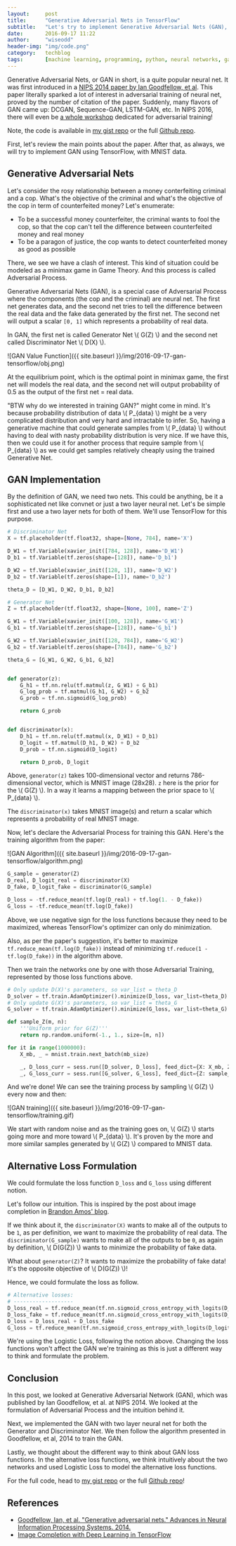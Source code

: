 ```yaml
---
layout:     post
title:      "Generative Adversarial Nets in TensorFlow"
subtitle:   "Let's try to implement Generative Adversarial Nets (GAN), first introduced by Goodfellow et al, 2014, with TensorFlow. We'll use MNIST data to train the GAN!"
date:       2016-09-17 11:22
author:     "wiseodd"
header-img: "img/code.png"
category:   techblog
tags:       [machine learning, programming, python, neural networks, gan]
---
```


Generative Adversarial Nets, or GAN in short, is a quite popular neural net. It was first introduced in a [NIPS 2014 paper by Ian Goodfellow, et al](http://papers.nips.cc/paper/5423-generative-adversarial-nets.pdf). This paper literally sparked a lot of interest in adversarial training of neural net, proved by the number of citation of the paper. Suddenly, many flavors of GAN came up: DCGAN, Sequence-GAN, LSTM-GAN, etc. In NIPS 2016, there will even be [a whole workshop](https://sites.google.com/site/nips2016adversarial/) dedicated for adversarial training!

Note, the code is available in [my gist repo](https://gist.github.com/wiseodd/b2697c620e39cb5b134bc6173cfe0f56) or the full [Github repo](https://github.com/wiseodd/hipsternet).

First, let's review the main points about the paper. After that, as always, we will try to implement GAN using TensorFlow, with MNIST data.

<h2 class="section-header">Generative Adversarial Nets</h2>

Let's consider the rosy relationship between a money conterfeiting criminal and a cop. What's the objective of the criminal and what's the objective of the cop in term of counterfeited money? Let's enumerate:

* To be a successful money counterfeiter, the criminal wants to fool the cop, so that the cop can't tell the difference between counterfeited money and real money
* To be a paragon of justice, the cop wants to detect counterfeited money as good as possible

There, we see we have a clash of interest. This kind of situation could be modeled as a minimax game in Game Theory. And this process is called Adversarial Process.

Generative Adversarial Nets (GAN), is a special case of Adversarial Process where the components (the cop and the criminal) are neural net. The first net generates data, and the second net tries to tell the difference between the real data and the fake data generated by the first net. The second net will output a scalar `[0, 1]` which represents a probability of real data.

In GAN, the first net is called Generator Net \\( G(Z) \\) and the second net called Discriminator Net \\( D(X) \\).

![GAN Value Function]({{ site.baseurl }}/img/2016-09-17-gan-tensorflow/obj.png)

At the equilibrium point, which is the optimal point in minimax game, the first net will models the real data, and the second net will output probability of 0.5 as the output of the first net = real data.

"BTW why do we interested in training GAN?" might come in mind. It's because probability distribution of data \\( P_{data} \\) might be a very complicated distribution and very hard and intractable to infer. So, having a generative machine that could generate samples from \\( P_{data} \\) without having to deal with nasty probability distribution is very nice. If we have this, then we could use it for another process that require sample from \\( P_{data} \\) as we could get samples relatively cheaply using the trained Generative Net.

<h2 class="section-header">GAN Implementation</h2>

By the definition of GAN, we need two nets. This could be anything, be it a sophisticated net like convnet or just a two layer neural net. Let's be simple first and use a two layer nets for both of them. We'll use TensorFlow for this purpose.

``` python
# Discriminator Net
X = tf.placeholder(tf.float32, shape=[None, 784], name='X')

D_W1 = tf.Variable(xavier_init([784, 128]), name='D_W1')
D_b1 = tf.Variable(tf.zeros(shape=[128]), name='D_b1')

D_W2 = tf.Variable(xavier_init([128, 1]), name='D_W2')
D_b2 = tf.Variable(tf.zeros(shape=[1]), name='D_b2')

theta_D = [D_W1, D_W2, D_b1, D_b2]

# Generator Net
Z = tf.placeholder(tf.float32, shape=[None, 100], name='Z')

G_W1 = tf.Variable(xavier_init([100, 128]), name='G_W1')
G_b1 = tf.Variable(tf.zeros(shape=[128]), name='G_b1')

G_W2 = tf.Variable(xavier_init([128, 784]), name='G_W2')
G_b2 = tf.Variable(tf.zeros(shape=[784]), name='G_b2')

theta_G = [G_W1, G_W2, G_b1, G_b2]


def generator(z):
    G_h1 = tf.nn.relu(tf.matmul(z, G_W1) + G_b1)
    G_log_prob = tf.matmul(G_h1, G_W2) + G_b2
    G_prob = tf.nn.sigmoid(G_log_prob)

    return G_prob


def discriminator(x):
    D_h1 = tf.nn.relu(tf.matmul(x, D_W1) + D_b1)
    D_logit = tf.matmul(D_h1, D_W2) + D_b2
    D_prob = tf.nn.sigmoid(D_logit)

    return D_prob, D_logit
```

Above, `generator(z)` takes 100-dimensional vector and returns 786-dimensional vector, which is MNIST image (28x28). `z` here is the prior for the \\( G(Z) \\). In a way it learns a mapping between the prior space to \\( P_{data} \\).

The `discriminator(x)` takes MNIST image(s) and return a scalar which represents a probability of real MNIST image.

Now, let's declare the Adversarial Process for training this GAN. Here's the training algorithm from the paper:

![GAN Algorithm]({{ site.baseurl }}/img/2016-09-17-gan-tensorflow/algorithm.png)

``` python
G_sample = generator(Z)
D_real, D_logit_real = discriminator(X)
D_fake, D_logit_fake = discriminator(G_sample)

D_loss = -tf.reduce_mean(tf.log(D_real) + tf.log(1. - D_fake))
G_loss = -tf.reduce_mean(tf.log(D_fake))
```

Above, we use negative sign for the loss functions because they need to be maximized, whereas TensorFlow's optimizer can only do minimization.

Also, as per the paper's suggestion, it's better to maximize `tf.reduce_mean(tf.log(D_fake))` instead of minimizing `tf.reduce(1 - tf.log(D_fake))` in the algorithm above.

Then we train the networks one by one with those Adversarial Training, represented by those loss functions above.

``` python
# Only update D(X)'s parameters, so var_list = theta_D
D_solver = tf.train.AdamOptimizer().minimize(D_loss, var_list=theta_D)
# Only update G(X)'s parameters, so var_list = theta_G
G_solver = tf.train.AdamOptimizer().minimize(G_loss, var_list=theta_G)

def sample_Z(m, n):
    '''Uniform prior for G(Z)'''
    return np.random.uniform(-1., 1., size=[m, n])

for it in range(1000000):
    X_mb, _ = mnist.train.next_batch(mb_size)

    _, D_loss_curr = sess.run([D_solver, D_loss], feed_dict={X: X_mb, Z: sample_Z(mb_size, Z_dim)})
    _, G_loss_curr = sess.run([G_solver, G_loss], feed_dict={Z: sample_Z(mb_size, Z_dim)})
```

And we're done! We can see the training process by sampling \\( G(Z) \\) every now and then:

![GAN training]({{ site.baseurl }}/img/2016-09-17-gan-tensorflow/training.gif)

We start with random noise and as the training goes on, \\( G(Z) \\) starts going more and more toward \\( P_{data} \\). It's proven by the more and more similar samples generated by \\( G(Z) \\) compared to MNIST data.

<h2 class="section-header">Alternative Loss Formulation</h2>

We could formulate the loss function `D_loss` and `G_loss` using different notion.

Let's follow our intuition. This is inspired by the post about image completion in [Brandon Amos' blog](http://bamos.github.io/2016/08/09/deep-completion/).

If we think about it, the `discriminator(X)` wants to make all of the outputs to be `1`, as per definition, we want to maximize the probability of real data. The `discriminator(G_sample)` wants to make all of the outputs to be `0`, as again by definition, \\( D(G(Z)) \\) wants to minimize the probability of fake data.

What about `generator(Z)`? It wants to maximize the probability of fake data! It's the opposite objective of \\( D(G(Z)) \\)!

Hence, we could formulate the loss as follow.

``` python
# Alternative losses:
# -------------------
D_loss_real = tf.reduce_mean(tf.nn.sigmoid_cross_entropy_with_logits(D_logit_real, tf.ones_like(D_logit_real)))
D_loss_fake = tf.reduce_mean(tf.nn.sigmoid_cross_entropy_with_logits(D_logit_fake, tf.zeros_like(D_logit_fake)))
D_loss = D_loss_real + D_loss_fake
G_loss = tf.reduce_mean(tf.nn.sigmoid_cross_entropy_with_logits(D_logit_fake, tf.ones_like(D_logit_fake)))
```

We're using the Logistic Loss, following the notion above. Changing the loss functions won't affect the GAN we're training as this is just a different way to think and formulate the problem.

<h2 class="section-header">Conclusion</h2>

In this post, we looked at Generative Adversarial Network (GAN), which was published by Ian Goodfellow, et al. at NIPS 2014. We looked at the formulation of Adversarial Process and the intuition behind it.

Next, we implemented the GAN with two layer neural net for both the Generator and Discriminator Net. We then follow the algorithm presented in Goodfellow, et al, 2014 to train the GAN.

Lastly, we thought about the different way to think about GAN loss functions. In the alternative loss functions, we think intuitively about the two networks and used Logistic Loss to model the alternative loss functions.

For the full code, head to [my gist repo](https://gist.github.com/wiseodd/b2697c620e39cb5b134bc6173cfe0f56) or the full [Github repo](https://github.com/wiseodd/hipsternet)!

<h2 class="section-header">References</h2>

* [Goodfellow, Ian, et al. "Generative adversarial nets." Advances in Neural Information Processing Systems. 2014.](http://papers.nips.cc/paper/5423-generative-adversarial-nets.pdf)
* [Image Completion with Deep Learning in TensorFlow](http://bamos.github.io/2016/08/09/deep-completion/)

